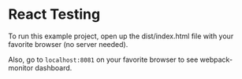 # React Testing

To run this example project, open up the dist/index.html file with your favorite browser (no server needed).

Also, go to ```localhost:8081``` on your favorite browser to see webpack-monitor dashboard.
